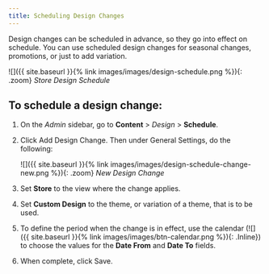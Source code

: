 ```yaml
---
title: Scheduling Design Changes
---
```


Design changes can be scheduled in advance, so they go into effect on schedule. You can use scheduled design changes for seasonal changes, promotions, or just to add variation.

![]({{ site.baseurl }}{% link images/images/design-schedule.png %}){: .zoom}
_Store Design Schedule_

## To schedule a design change:

1. On the _Admin_ sidebar, go to **Content** > _Design_ > **Schedule**.

1. Click <span class="btn">Add Design Change</span>. Then under General Settings, do the following:

    ![]({{ site.baseurl }}{% link images/images/design-schedule-change-new.png %}){: .zoom}
    _New Design Change_

1. Set **Store** to the view where the change applies.

1. Set **Custom Design** to the theme, or variation of a theme, that is to be used.

1. To define the period when the change is in effect, use the calendar (![]({{ site.baseurl }}{% link images/images/btn-calendar.png %}){: .Inline}) to choose the values for the **Date From** and **Date To** fields.

1. When complete, click <span class="btn">Save</span>.
